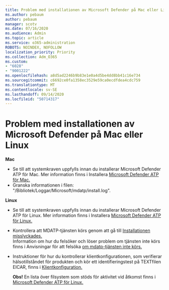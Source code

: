 ```yaml
---
title: Problem med installationen av Microsoft Defender på Mac eller Linux
ms.author: pebaum
author: pebaum
manager: scotv
ms.date: 07/16/2020
ms.audience: Admin
ms.topic: article
ms.service: o365-administration
ROBOTS: NOINDEX, NOFOLLOW
localization_priority: Priority
ms.collection: Adm_O365
ms.custom:
- "6028"
- "9001222"
ms.openlocfilehash: a8d5ad2246b9b83e1e0a4d5be4dd8bb41c16e734
ms.sourcegitcommit: c6692ce0fa1358ec3529e59ca0ecdfdea4cdc759
ms.translationtype: MT
ms.contentlocale: sv-SE
ms.lasthandoff: 09/14/2020
ms.locfileid: "50714317"
---
```

# <a name="issues-installing-microsoft-defender-on-mac-or-linux"></a>Problem med installationen av Microsoft Defender på Mac eller Linux

**Mac**

- Se till att systemkraven uppfylls innan du installerar Microsoft Defender ATP för Mac. Mer information finns i Installera [Microsoft Defender ATP för Mac.](https://docs.microsoft.com/windows/security/threat-protection/microsoft-defender-atp/microsoft-defender-atp-mac#how-to-install-microsoft-defender-atp-for-mac)  
- Granska informationen i filen: "/Bibliotek/Loggar/Microsoft/mdatp/install.log".

**Linux**

- Se till att systemkraven uppfylls innan du installerar Microsoft Defender ATP för Linux. Mer information finns i Installera [Microsoft Defender ATP för Linux.](https://docs.microsoft.com/windows/security/threat-protection/microsoft-defender-atp/microsoft-defender-atp-linux#system-requirements) 
- Kontrollera att MDATP-tjänsten körs genom att gå till [Installationen misslyckades.](https://docs.microsoft.com/windows/security/threat-protection/microsoft-defender-atp/linux-support-install#installation-failed)  
    Information om hur du felsöker och löser problem om tjänsten inte körs finns i Anvisningar för att felsöka [om mdatp-tjänsten inte körs.](https://docs.microsoft.com/windows/security/threat-protection/microsoft-defender-atp/linux-support-install#steps-to-troubleshoot-if-mdatp-service-isnt-running)
- Instruktioner för hur du kontrollerar klientkonfigurationen, som verifierar hälsotillståndet för produkten och kör ett identifieringstest på TEXTfilen EICAR, finns i [Klientkonfiguration.](https://docs.microsoft.com/windows/security/threat-protection/microsoft-defender-atp/linux-install-manually#client-configuration)  

    **Obs!** En lista över filsystem som stöds för aktivitet vid åtkomst finns i [Microsoft Defender ATP för Linux.](https://docs.microsoft.com/windows/security/threat-protection/microsoft-defender-atp/microsoft-defender-atp-linux#system-requirements)